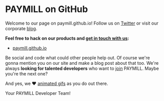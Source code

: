 PAYMILL on GitHub
=================

Welcome to our page on paymill.github.io! Follow us on [Twitter][1] or visit our corporate [blog][2].

**Feel free to hack on our products and [get in touch with us][3]:**

- [paymill.github.io][5]

Be social and code what could other people help out. Of course we're gonna mention you on our site and make a blog post about that too. 
We're always **looking for talented developers** who want to [join][7] PAYMILL. Maybe you're the next one?


And yes, we &hearts; [animated gifs][6] as you do out there.

Your PAYMILL Developer Team!

[1]: https://twitter.com/paymill
[2]: https://blog.paymill.com
[3]: mailto:support@paymill.de
[5]: http://paymill.github.io
[6]: http://i.imgur.com/lK0u8HS.gif
[7]: https://www.paymill.com/en-gb/info-2/useful/jobs/
